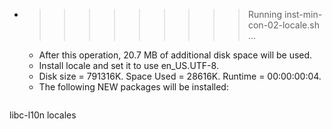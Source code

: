 * >>>>>>>>> Running inst-min-con-02-locale.sh ...
  * After this operation, 20.7 MB of additional disk space will be used.
  * Install locale and set it to use en_US.UTF-8.
  * Disk size = 791316K. Space Used = 28616K. Runtime = 00:00:00:04.
  * The following NEW packages will be installed:
  ```bash
libc-l10n locales
  ```

